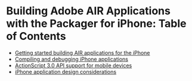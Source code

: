 # Building Adobe AIR Applications with the Packager for iPhone: Table of Contents

- [Getting started building AIR applications for the iPhone](./getting-started-building-air-applications-for-the-iphone/index.md)
- [Compiling and debugging iPhone applications](./compiling-and-debugging-iphone-applications/index.md)
- [ActionScript 3.0 API support for mobile devices](./actionscript-3.0-support-for-mobile-devices/index.md)
- [iPhone application design considerations](./iphone-application-design-considerations/index.md)
